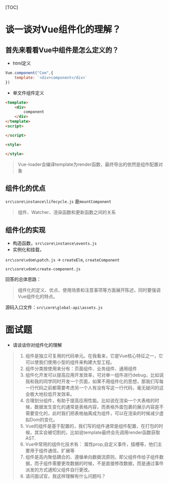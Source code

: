 [TOC]





# 谈一谈对Vue组件化的理解？

## 首先来看看Vue中组件是怎么定义的？

* html定义

```js
Vue.component("Com",{
    template: `<div>component</div>`
})
```

* 单文件组件定义

```html
<template>
	<div>
        component
    </div>
</template>
<script>

</script>

<style>

</style>
```

> Vue-loader会编译template为render函数，最终导出的依然是组件配置对象

## 组件化的优点

`src\core\instance\lifecycle.js` 是`mountComponent`

> 组件、Watcher、渲染函数和更新函数之间的关系

## 组件化的实现

* 构造函数，`src\core\instance\events.js`
* 实例化和挂载，

`src\core\vdom\patch.js`  -> `createElm`, `createComponent`

`src\core\vdom\create-component.js`



回答的总体思路：

> 组件化的定义、优点、使用场景和注意事项等方面展开陈述，同时要强调Vue组件化的特点。

源码入口文件：`src\core\global-api\assets.js`





# 面试题

* 请谈谈你对组件化的理解

> 1. 组件是独立可复用的代码单元。在我看来，它是Vue核心特征之一，它可以使我们使用小型的组件来构建大型工程。
> 2. 组件分类按使用来分有：页面组件、业务组件、通用组件
> 3. 组件化开发可以提高应用开发效率，可对单一组件进行debug，比如说我和我的同学同时开发一个页面，如果不用组件化的思想，那我们写每一行代码之前都需要考虑另一个人有没有写这一行代码，毫无疑问的这会极大地拉低开发效率。
> 4. 合理划分组件，有助于提高应用性能。比如说在渲染一个大表格的时候，数据发生变化的通常是表格内容，而表格外面包裹的展示内容是不需要变化的，此时我们把表格抽离成为组件，可以在渲染的时候减少虚拟Dom的变化。
> 5. Vue的组件是基于配置的，我们写的组件通常是组件配置，在打包的时候，其实会被切割的，比如说template最终会先调用render函数获取AST.
> 6. Vue中常用的组件化技术有： 属性prop,自定义事件，插槽等，他们主要用于组件通信，扩展等
> 7. 组件是高内聚低耦合的、遵循单向数据流原则，即父组件传给子组件数据，而子组件需要更改数据的时候，不是直接修改数据，而是通过事件派发的方式通知父组件自行更改。
> 8. 请问面试官，我这样理解有什么问题吗？